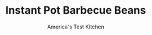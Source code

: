 ---
layout: ../../layouts/MarkdownPostLayout.astro
title: Instant Pot Barbecue Beans
author: America's Test Kitchen
pubDate: 2023-03-15
description: "These meaty, tangy, sweet-and-savory beans are a surefire crowd-pleaser."
image_url: https://res.cloudinary.com/hksqkdlah/image/upload/ar_1:1,c_fill,dpr_2.0,f_auto,fl_lossy.progressive.strip_profile,g_faces:auto,q_auto:low,w_344/SFS_InstantPotBarbecueBeans_09_l6didm
tags: ["Side Dishes","Pork","Beans"]
calories: 4701
protein: 30
carbohydrates: 88
fats: 35
fiber: 13
ingredients: ["1½ tablespoons, table salt for brining","1 pound (2½ cups), dried navy beans, picked over and rinsed","1 tablespoon, vegetable oil","1 pound, thick-cut bacon, cut crosswise ½ inch thick","1 , onion, chopped fine","4 , garlic cloves, minced","1 tablespoon, chili powder","1½ teaspoons, table salt","½ teaspoon, cayenne pepper","3 cups, chicken broth","1 cup, ketchup","⅓ cup, packed brown sugar","¼ cup, molasses","¼ cup, Dijon mustard","2 teaspoons, cider vinegar"]
serves: 6
time: "1¼ hours, plus 8 hours brining"
instructions: ["Dissolve 1½ tablespoons salt in 2 quarts cold water in large container. Add beans and let soak at room temperature for at least 8 hours or up to 24 hours. Drain and rinse well.","Using highest saute function, heat oil in Instant Pot until shimmering. Add bacon and onion and cook, stirring occasionally, until bacon fat is rendered and onion is softened, 8 to 10 minutes.","Add garlic, chili powder, salt, and cayenne and cook, stirring frequently, until fragrant, about 30 seconds. Stir in broth, scraping up any browned bits. Stir in beans.","Lock lid into place and close pressure-release valve. Select high pressure-cook function and cook for 9 minutes. Turn off Instant Pot and let pressure release naturally for 15 minutes. Quick-release any remaining pressure. Carefully remove lid, allowing steam to escape away from you.","Stir in ketchup, sugar, molasses, and mustard. Using highest saute function, bring to simmer. Cook, stirring occasionally and scraping bottom of pot, until slightly thickened, 8 to 10 minutes. Transfer to serving bowl and let cool for 10 minutes (beans will continue to thicken as they cool). Stir in vinegar and serve."]
nutrition: ["1590 mg Potassium, K","489 mg Phosphorus, P","183 mg Calcium, Ca","6 mg Iron, Fe","196 mg Magnesium, Mg","1201 mg Sodium, Na","4 mg Zinc, Zn","35 g Total lipid (fat)","7 mg Niacin","15 g Fatty acids, total monounsaturated","6 g Fatty acids, total polyunsaturated","4 mg Vitamin C, total ascorbic acid","53 mg Cholesterol","10 g Fatty acids, total saturated","13 g Fiber, total dietary","290 µg Folate, food","37 g Sugars, total","5 µg Vitamin K (phylloquinone)","213 g Water","88 g Carbohydrate, by difference","290 µg Folate, DFE","30 g Protein","2 mg Vitamin E (alpha-tocopherol)","43 µg Vitamin A, RAE","783 kcal Energy","22 g Sugars, added","4701 calories"]
notes: "Regular bacon can be used in place of the thick-cut bacon, if desired. If you are short on time, you can quick-brine your beans: In step 1, bring 1½ tablespoons of salt, 2 quarts of water, and the beans to a boil in the Instant Pot using the highest saute function; turn off the pot; and let the beans sit for 1 hour. Drain and rinse the beans and proceed with step 2."
---